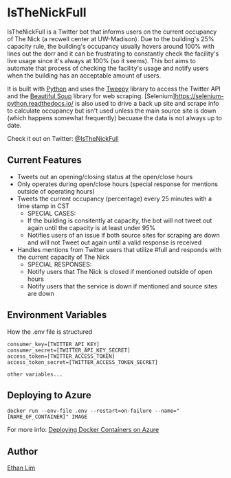# IsTheNickFull

IsTheNickFull is a Twitter bot that informs users on the current occupancy of The Nick (a recwell center at UW-Madison).
Due to the building's 25% capacity rule, the building's occupancy usually hovers around 100% with lines out the dorr
and it can be frustrating to constantly check the facility's live usage since it's always at 100% (so it seems). 
This bot aims to automate that process of checking the facility's usage and notify users when the building has an acceptable
amount of users.

It is built with [Python](https://www.python.org/) and uses the
[Tweepy](https://www.tweepy.org/) library to access the Twitter API and the [Beautiful Soup](https://www.crummy.com/software/BeautifulSoup/bs4/doc/)
library for web scraping. [Selenium]https://selenium-python.readthedocs.io/ is also used to drive a back up site and scrape info to calculate occupancy
but isn't used unless the main source site is down (which happens somewhat frequently) becuase the data is not always up to date.

Check it out on Twitter: [@IsTheNickFull](https://twitter.com/IsTheNickFull)

## Current Features
* Tweets out an opening/closing status at the open/close hours
* Only operates during open/close hours (special response for mentions outside
  of operating hours)
* Tweets the current occupancy (percentage) every 25 minutes with a time stamp in CST
  * SPECIAL CASES: 
  * If the building is consitently at capacity, the bot will not tweet
    out again until the capacity is at least under 95%
  * Notifies users of an issue if both source sites for scraping are down
    and will not Tweet out again until a valid response is received
* Handles mentions from Twitter users that utilize #full and responds
  with the current capacity of The Nick
  * SPECIAL RESPONSES:
   * Notify users that The Nick is closed if mentioned outside of open hours
   * Notify users that the service is down if mentioned and source sites are down

## Environment Variables
How the .env file is structured

```
consumer_key=[TWITTER_API_KEY]
consumer_secret=[TWITTER_API_KEY_SECRET]
access_token=[TWITTER_ACCESS_TOKEN]
access_token_secret=[TWITTER_ACCESS_TOKEN_SECRET]

other variables...
```

## Deploying to Azure

```
docker run --env-file .env --restart=on-failure --name="[NAME_OF_CONTAINER]" IMAGE
```
For more info: [Deploying Docker Containers on Azure](https://docs.docker.com/cloud/aci-integration/)

## Author
[Ethan Lim](http://www.ethan-lim.com)

